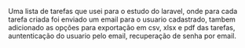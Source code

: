 Uma lista de tarefas que usei para o estudo do laravel, onde para cada tarefa criada foi enviado um email para o usuario cadastrado, tambem adicionado as opções para exportação em csv, xlsx e pdf das tarefas, auntenticação do usuario pelo email, recuperação de senha por email.
